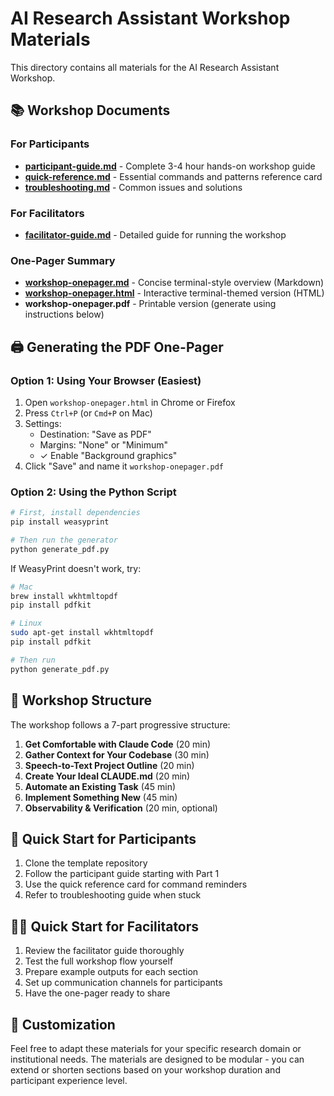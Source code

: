 # AI Research Assistant Workshop Materials

This directory contains all materials for the AI Research Assistant Workshop.

## 📚 Workshop Documents

### For Participants
- **[participant-guide.md](participant-guide.md)** - Complete 3-4 hour hands-on workshop guide
- **[quick-reference.md](quick-reference.md)** - Essential commands and patterns reference card
- **[troubleshooting.md](troubleshooting.md)** - Common issues and solutions

### For Facilitators
- **[facilitator-guide.md](facilitator-guide.md)** - Detailed guide for running the workshop

### One-Pager Summary
- **[workshop-onepager.md](workshop-onepager.md)** - Concise terminal-style overview (Markdown)
- **[workshop-onepager.html](workshop-onepager.html)** - Interactive terminal-themed version (HTML)
- **workshop-onepager.pdf** - Printable version (generate using instructions below)

## 🖨️ Generating the PDF One-Pager

### Option 1: Using Your Browser (Easiest)
1. Open `workshop-onepager.html` in Chrome or Firefox
2. Press `Ctrl+P` (or `Cmd+P` on Mac)
3. Settings:
   - Destination: "Save as PDF"
   - Margins: "None" or "Minimum"
   - ✓ Enable "Background graphics"
4. Click "Save" and name it `workshop-onepager.pdf`

### Option 2: Using the Python Script
```bash
# First, install dependencies
pip install weasyprint

# Then run the generator
python generate_pdf.py
```

If WeasyPrint doesn't work, try:
```bash
# Mac
brew install wkhtmltopdf
pip install pdfkit

# Linux
sudo apt-get install wkhtmltopdf
pip install pdfkit

# Then run
python generate_pdf.py
```

## 🎯 Workshop Structure

The workshop follows a 7-part progressive structure:

1. **Get Comfortable with Claude Code** (20 min)
2. **Gather Context for Your Codebase** (30 min)
3. **Speech-to-Text Project Outline** (20 min)
4. **Create Your Ideal CLAUDE.md** (20 min)
5. **Automate an Existing Task** (45 min)
6. **Implement Something New** (45 min)
7. **Observability & Verification** (20 min, optional)

## 🚀 Quick Start for Participants

1. Clone the template repository
2. Follow the participant guide starting with Part 1
3. Use the quick reference card for command reminders
4. Refer to troubleshooting guide when stuck

## 👨‍🏫 Quick Start for Facilitators

1. Review the facilitator guide thoroughly
2. Test the full workshop flow yourself
3. Prepare example outputs for each section
4. Set up communication channels for participants
5. Have the one-pager ready to share

## 📝 Customization

Feel free to adapt these materials for your specific research domain or institutional needs. The materials are designed to be modular - you can extend or shorten sections based on your workshop duration and participant experience level.